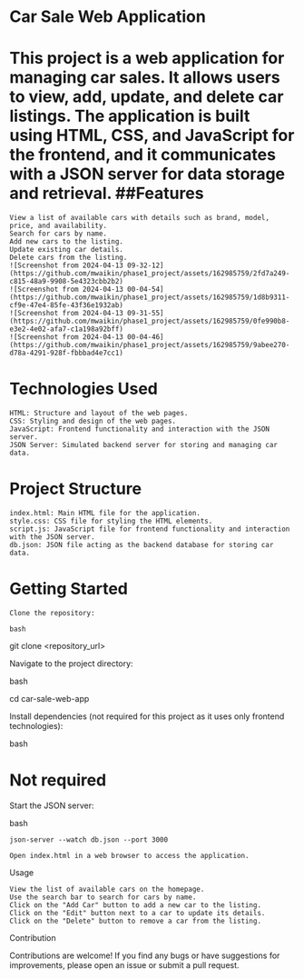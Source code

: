Car Sale Web Application
===========
This project is a web application for managing car sales. It allows users to view, add, update, and delete car listings. The application is built using HTML, CSS, and JavaScript for the frontend, and it communicates with a JSON server for data storage and retrieval.
##Features
===========

    View a list of available cars with details such as brand, model, price, and availability.
    Search for cars by name.
    Add new cars to the listing.
    Update existing car details.
    Delete cars from the listing.
    ![Screenshot from 2024-04-13 09-32-12](https://github.com/mwaikin/phase1_project/assets/162985759/2fd7a249-c815-48a9-9908-5e4323cbb2b2)
    ![Screenshot from 2024-04-13 00-04-54](https://github.com/mwaikin/phase1_project/assets/162985759/1d8b9311-cf9e-47e4-85fe-43f36e1932ab)
    ![Screenshot from 2024-04-13 09-31-55](https://github.com/mwaikin/phase1_project/assets/162985759/0fe990b8-e3e2-4e02-afa7-c1a198a92bff)
    ![Screenshot from 2024-04-13 00-04-46](https://github.com/mwaikin/phase1_project/assets/162985759/9abee270-d78a-4291-928f-fbbbad4e7cc1)





Technologies Used
=============
    HTML: Structure and layout of the web pages.
    CSS: Styling and design of the web pages.
    JavaScript: Frontend functionality and interaction with the JSON server.
    JSON Server: Simulated backend server for storing and managing car data.

Project Structure
==============
    index.html: Main HTML file for the application.
    style.css: CSS file for styling the HTML elements.
    script.js: JavaScript file for frontend functionality and interaction with the JSON server.
    db.json: JSON file acting as the backend database for storing car data.

Getting Started
============
    Clone the repository:

    bash

git clone <repository_url>

Navigate to the project directory:

bash

cd car-sale-web-app

Install dependencies (not required for this project as it uses only frontend technologies):

bash

# Not required

Start the JSON server:

bash

    json-server --watch db.json --port 3000

    Open index.html in a web browser to access the application.

Usage

    View the list of available cars on the homepage.
    Use the search bar to search for cars by name.
    Click on the "Add Car" button to add a new car to the listing.
    Click on the "Edit" button next to a car to update its details.
    Click on the "Delete" button to remove a car from the listing.

Contribution

Contributions are welcome! If you find any bugs or have suggestions for improvements, please open an issue or submit a pull request.

